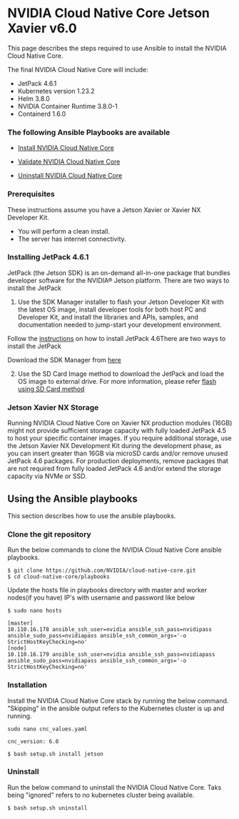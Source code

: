 <h1> NVIDIA Cloud Native Core Jetson Xavier v6.0 </h1>

This page describes the steps required to use Ansible to install the NVIDIA Cloud Native Core.

The final NVIDIA Cloud Native Core will include:


- JetPack 4.6.1
- Kubernetes version 1.23.2
- Helm 3.8.0
- NVIDIA Container Runtime 3.8.0-1
- Containerd 1.6.0


### The following Ansible Playbooks are available

- [Install NVIDIA Cloud Native Core](https://github.com/NVIDIA/cloud-native-core/blob/master/playbooks/jetson-xavier.yaml)

- [Validate NVIDIA Cloud Native Core ](https://github.com/NVIDIA/cloud-native-core/blob/master/playbooks/cnc-validation.yaml)

- [Uninstall NVIDIA Cloud Native Core](https://github.com/NVIDIA/cloud-native-core/blob/master/playbooks/cnc-uninstall.yaml)


### Prerequisites
 
These instructions assume you have a Jetson Xavier or Xavier NX Developer Kit.

- You will perform a clean install.
- The server has internet connectivity.

### Installing JetPack 4.6.1

JetPack (the Jetson SDK) is an on-demand all-in-one package that bundles developer software for the NVIDIA® Jetson platform. There are two ways to install the JetPack 

1. Use the SDK Manager installer to flash your Jetson Developer Kit with the latest OS image, install developer tools for both host PC and Developer Kit, and install the libraries and APIs, samples, and documentation needed to jump-start your development environment.

Follow the [instructions](https://docs.nvidia.com/sdk-manager/install-with-sdkm-jetson/index.html) on how to install JetPack 4.6There are two ways to install the JetPack 

Download the SDK Manager from [here](https://developer.nvidia.com/nvidia-sdk-manager)

2. Use the SD Card Image method to download the JetPack and load the OS image to external drive. For more information, please refer [flash using SD Card method](https://developer.nvidia.com/embedded/learn/get-started-jetson-xavier-nx-devkit#prepare)

### Jetson Xavier NX Storage
Running NVIDIA Cloud Native Core on Xavier NX production modules (16GB) might not provide sufficient storage capacity with fully loaded JetPack 4.5 to host your specific container images. If you require additional storage, use the Jetson Xavier NX Development Kit during the development phase, as you can insert greater than 16GB via microSD cards and/or remove unused JetPack 4.6 packages. For production deployments, remove packages that are not required from fully loaded JetPack 4.6 and/or extend the storage capacity via NVMe or SSD.

 
## Using the Ansible playbooks 
This section describes how to use the ansible playbooks.

### Clone the git repository

Run the below commands to clone the NVIDIA Cloud Native Core ansible playbooks.

```
$ git clone https://github.com/NVIDIA/cloud-native-core.git
$ cd cloud-native-core/playbooks
```

Update the hosts file in playbooks directory with master and worker nodes(if you have) IP's with username and password like below

```
$ sudo nano hosts

[master]
10.110.16.178 ansible_ssh_user=nvidia ansible_ssh_pass=nvidipass ansible_sudo_pass=nvidiapass ansible_ssh_common_args='-o StrictHostKeyChecking=no'
[node]
10.110.16.179 ansible_ssh_user=nvidia ansible_ssh_pass=nvidiapass ansible_sudo_pass=nvidiapass ansible_ssh_common_args='-o StrictHostKeyChecking=no'
```

### Installation

Install the NVIDIA Cloud Native Core stack by running the below command. "Skipping" in the ansible output refers to the Kubernetes cluster is up and running.

```
sudo nano cnc_values.yaml

cnc_version: 6.0

```

```
$ bash setup.sh install jetson
```

### Uninstall

Run the below command to uninstall the NVIDIA Cloud Native Core. Taks being "ignored" refers to no kubernetes cluster being available.

```
$ bash setup.sh uninstall
```


